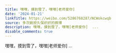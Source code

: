 ```yaml
---
title: 嘿嘿，摸到雪了，嘿嘿[老师爱你]
date: '2024-01-21'
linkTitle: https://weibo.com/5286768287/NCWokcwqb
source: 多次婉拒久保织织的微博
description: 嘿嘿，摸到雪了，嘿嘿[老师爱你]  ...
disable_comments: true
---
```

嘿嘿，摸到雪了，嘿嘿[老师爱你]  ...